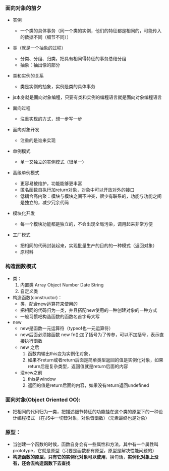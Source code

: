 ### 面向对象的前夕
- 实例
    - 一个类的具体事务（同一个类的实例，他们的特征都是相同的，可能传入的数据不同（细节不同））
- 类（就是一个抽象的过程）
    - 分类、分组、归类，把具有相同得特征的事务总结分组
    - 抽象：抽出像的部分
- 类和实例的关系
    - 类是实例的抽象，实例是类的具体事务
- js本身就是面向对象编程，只要有类和实例的编程语言就是面向对象编程语言

- 面向过程
    - 注重实现的方式，想一步写一步
- 面向对象开发
    - 注重的是谁来实现
- 单例模式
    - 单一又独立的实例模式（很单一）
- 高级单例模式
    - 更容易被维护，功能能够更丰富
    - 匿名函数自执行加return对象，对象中可以开放对外的接口
    - 低耦合高内聚：模块与模块之间不冲突，很少有联系的，功能与功能之间是独立的，减少冗余代码
- 模块化开发
    -  每一个模块功能都是独立的，不会出现全局污染，调用起来非常方便
- 工厂模式
    - 把相同的代码封装起来，实现批量生产的目的的一种模式（返回对象）
    - 原材料

### 构造函数模式
- 类：
    1. 内置类 Array Object Number Date String
    2. 自定义类
- 构造函数(constructor)：
    - 类，配合new运算符来使用的
    - 把相同的代码归为一类，并且搭配new使用的一种创建对象的一种方式
    - 一般习惯吧构造函数的函数名首字母大写
- new
    - new是函数一元运算符（typeof也一元运算符）
    - new后面必须接函数 new fn();加了括号为了传参，可以不加括号，表示直接执行函数
    - new 之后 
        1. 函数内输出this变为实例化对象，
        2. 如果不return或者return后面是简单类型返回的值是实例化对象，如果return后是复杂类型，返回值就是return后面的内容
    - 没new之前
        1. this是window
        2. 返回的值是return后面的内容，如果没有return返回undefined

### 面向对象(Object Oriented OO): 
- 把相同的代码归为一类，把描述细节特征的功能挂在这个类的原型下的一种设计编程模式 （在JS中一切皆对象，对象皆函数）（元素最终也是对象）

### 原型：
- 当创建一个函数的时候，函数自身会有一些属性和方法，其中有一个属性叫prototype，它就是原型（只要是函数都有原型，原型是解决性能问题的）
- **构造函数的原型，只有它的实例化对象可以使用**，换句话，**实例化对象上没有，还会去构造函数下去查找**